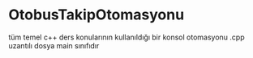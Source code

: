 # OtobusTakipOtomasyonu
tüm temel c++ ders konularının kullanıldığı bir konsol otomasyonu
.cpp uzantılı dosya main sınıfıdır
